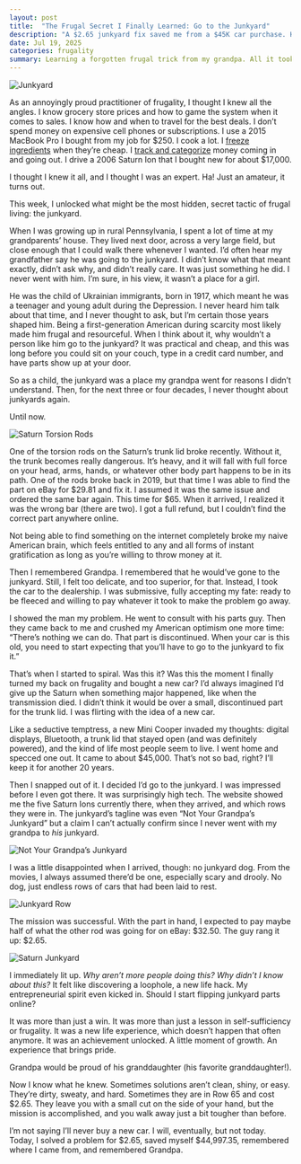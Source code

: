 ```yaml
---
layout: post
title:  "The Frugal Secret I Finally Learned: Go to the Junkyard"
description: "A $2.65 junkyard fix saved me from a $45K car purchase. Here's what I learned about frugal living, resourcefulness, and budget car repair."
date: Jul 19, 2025
categories: frugality
summary: Learning a forgotten frugal trick from my grandpa. All it took was a junkyard and $2.65.....
---
```


![Junkyard](/images/junkyard.jpg "Junkyard")

As an annoyingly proud practitioner of frugality, I thought I knew all the angles. I know grocery store prices and how to game the system when it comes to sales. I know how and when to travel for the best deals. I don’t spend money on expensive cell phones or subscriptions. I use a 2015 MacBook Pro I bought from my job for $250. I cook a lot. I [freeze ingredients](/blog/mushrooms-creative-frugality) when they’re cheap. I [track and categorize](/blog/cash-flow-tracking) money coming in and going out. I drive a 2006 Saturn Ion that I bought new for about $17,000.

I thought I knew it all, and I thought I was an expert. Ha! Just an amateur, it turns out.

This week, I unlocked what might be the most hidden, secret tactic of frugal living: the junkyard.

When I was growing up in rural Pennsylvania, I spent a lot of time at my grandparents’ house. They lived next door, across a very large field, but close enough that I could walk there whenever I wanted. I’d often hear my grandfather say he was going to the junkyard. I didn’t know what that meant exactly, didn’t ask why, and didn’t really care. It was just something he did. I never went with him. I’m sure, in his view, it wasn’t a place for a girl.

He was the child of Ukrainian immigrants, born in 1917, which meant he was a teenager and young adult during the Depression. I never heard him talk about that time, and I never thought to ask, but I’m certain those years shaped him. Being a first-generation American during scarcity most likely made him frugal and resourceful. When I think about it, why wouldn’t a person like him go to the junkyard? It was practical and cheap, and this was long before you could sit on your couch, type in a credit card number, and have parts show up at your door.

So as a child, the junkyard was a place my grandpa went for reasons I didn’t understand. Then, for the next three or four decades, I never thought about junkyards again.

Until now.

![Saturn Torsion Rods](/images/saturn-torsion-rods.jpg "Saturn Torsion Rods")

One of the torsion rods on the Saturn’s trunk lid broke recently. Without it, the trunk becomes really dangerous. It’s heavy, and it will fall with full force on your head, arms, hands, or whatever other body part happens to be in its path. One of the rods broke back in 2019, but that time I was able to find the part on eBay for $29.81 and fix it. I assumed it was the same issue and ordered the same bar again. This time for $65. When it arrived, I realized it was the wrong bar (there are two). I got a full refund, but I couldn’t find the correct part anywhere online.

Not being able to find something on the internet completely broke my naive American brain, which feels entitled to any and all forms of instant gratification as long as you’re willing to throw money at it.

Then I remembered Grandpa. I remembered that he would’ve gone to the junkyard. Still, I felt too delicate, and too superior, for that. Instead, I took the car to the dealership. I was submissive, fully accepting my fate: ready to be fleeced and willing to pay whatever it took to make the problem go away.

I showed the man my problem. He went to consult with his parts guy. Then they came back to me and crushed my American optimism one more time: “There’s nothing we can do. That part is discontinued. When your car is this old, you need to start expecting that you’ll have to go to the junkyard to fix it.”

That’s when I started to spiral. Was this it? Was this the moment I finally turned my back on frugality and bought a new car? I’d always imagined I’d give up the Saturn when something major happened, like when the transmission died. I didn’t think it would be over a small, discontinued part for the trunk lid. I was flirting with the idea of a new car.

Like a seductive temptress, a new Mini Cooper invaded my thoughts: digital displays, Bluetooth, a trunk lid that stayed open (and was definitely powered), and the kind of life most people seem to live.  I went home and specced one out. It came to about $45,000. That’s not so bad, right? I’ll keep it for another 20 years.


Then I snapped out of it. I decided I’d go to the junkyard. I was impressed before I even got there. It was surprisingly high tech. The website showed me the five Saturn Ions currently there, when they arrived, and which rows they were in. The junkyard’s tagline was even “Not Your Grandpa’s Junkyard” but a claim I can’t actually confirm since I never went with my grandpa to _his_ junkyard.

![Not Your Grandpa’s Junkyard](/images/not-your-grandpas-junkyard.jpg "Not Your Grandpa’s Junkyard")

I was a little disappointed when I arrived, though: no junkyard dog. From the movies, I always assumed there’d be one, especially scary and drooly. No dog, just endless rows of cars that had been laid to rest.

![Junkyard Row](/images/junkyard-row.jpg "Junkyard Row")

The mission was successful. With the part in hand, I expected to pay maybe half of what the other rod was going for on eBay: $32.50. The guy rang it up: $2.65.

![Saturn Junkyard](/images/saturn-junkyard.jpg "Saturn Junkyard")

I immediately lit up. _Why aren’t more people doing this? Why didn’t I know about this?_ It felt like discovering a loophole, a new life hack. My entrepreneurial spirit even kicked in. Should I start flipping junkyard parts online?

It was more than just a win. It was more than just a lesson in self-sufficiency or frugality.  It was a new life experience, which doesn’t happen that often anymore. It was an achievement unlocked. A little moment of growth. An experience that brings pride.

Grandpa would be proud of his granddaughter (his favorite granddaughter!).

Now I know what he knew. Sometimes solutions aren’t clean, shiny, or easy. They’re dirty, sweaty, and hard. Sometimes they are in Row 65 and cost $2.65. They leave you with a small cut on the side of your hand, but the mission is accomplished, and you walk away just a bit tougher than before.

I’m not saying I’ll never buy a new car. I will, eventually, but not today. Today, I solved a problem for $2.65, saved myself $44,997.35, remembered where I came from, and remembered Grandpa.
